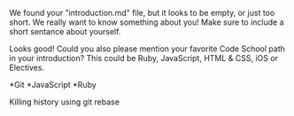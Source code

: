 We found your "introduction.md" file, but it looks to be empty, or just too short. We really want to know something about you! Make sure to include a short sentance about yourself.

Looks good! Could you also please mention your favorite Code School path in your introduction? This could be Ruby, JavaScript, HTML & CSS, iOS or Electives.

*Git
*JavaScript
*Ruby

Killing history using git rebase

